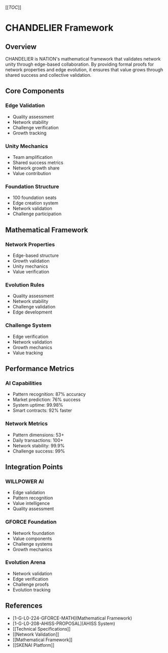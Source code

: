 [[_TOC_]]

# CHANDELIER Framework

## Overview
CHANDELIER is NATION's mathematical framework that validates network unity through edge-based collaboration. By providing formal proofs for network properties and edge evolution, it ensures that value grows through shared success and collective validation.

## Core Components
### Edge Validation
- Quality assessment
- Network stability
- Challenge verification
- Growth tracking

### Unity Mechanics
- Team amplification
- Shared success metrics
- Network growth share
- Value contribution

### Foundation Structure
- 100 foundation seats
- Edge creation system
- Network validation
- Challenge participation

## Mathematical Framework
### Network Properties
- Edge-based structure
- Growth validation
- Unity mechanics
- Value verification

### Evolution Rules
- Quality assessment
- Network stability
- Challenge validation
- Edge development

### Challenge System
- Edge verification
- Network validation
- Growth mechanics
- Value tracking

## Performance Metrics
### AI Capabilities
- Pattern recognition: 87% accuracy
- Market prediction: 76% success
- System uptime: 99.98%
- Smart contracts: 92% faster

### Network Metrics
- Pattern dimensions: 53+
- Daily transactions: 100+
- Network stability: 99.9%
- Challenge success: 99%

## Integration Points
### WILLPOWER AI
- Edge validation
- Pattern recognition
- Value intelligence
- Quality assessment

### GFORCE Foundation
- Network foundation
- Value components
- Challenge systems
- Growth mechanics

### Evolution Arena
- Network validation
- Edge verification
- Challenge proofs
- Evolution tracking

## References
- [1-G-L0-224-GFORCE-MATH](Mathematical Framework)
- [1-G-L0-208-AHISS-PROPOSAL](AHISS System)
- [[Technical Specifications]]
- [[Network Validation]]
- [[Mathematical Framework]]
- [[SKENAI Platform]]

